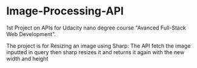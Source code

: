 # Image-Processing-API
1st Project on APIs for Udacity nano degree course "Avanced Full-Stack Web Development".

The project is for Resizing an image using Sharp: The API fetch the image inputted in query then sharp resizes it and returns it again with the new width and height
